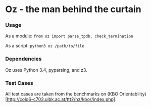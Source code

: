 # Oz - the man behind the curtain

### Usage
As a module: `from oz import parse_tpdb, check_termination`

As a script: `python3 oz /path/to/file`

### Dependencies
Oz uses Python 3.4, pyparsing, and z3.

### Test Cases
All test cases are taken from the benchmarks on (KBO Orientability)[http://colo6-c703.uibk.ac.at/ttt2/hz/kbo//index.php].